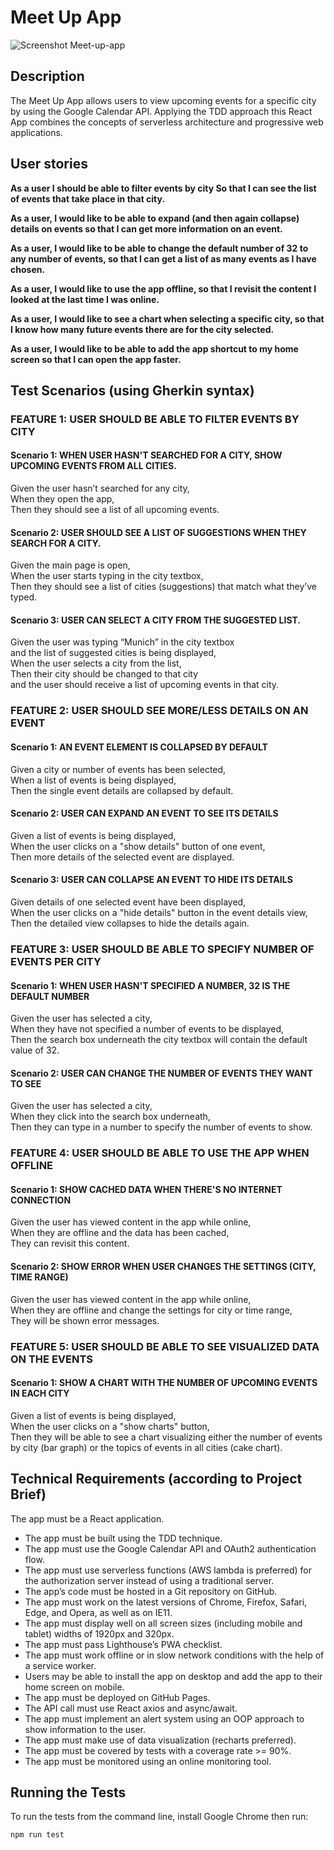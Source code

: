 # Meet Up App

<img src="https://user-images.githubusercontent.com/99111208/170891142-39111b16-c955-46fb-b4a3-9a8b9f9c9246.png" alt="Screenshot Meet-up-app">

## Description

The Meet Up App allows users to view upcoming events for a specific city by using the Google Calendar API.
Applying the TDD approach this React App combines the concepts of serverless architecture and progressive web applications.

## User stories

**As a user I should be able to filter events by city
So that I can see the list of events that take place in that city.**

**As a user, I would like to be able to expand (and then again collapse) details on events so that I can get more information on an event.**

**As a user, I would like to be able to change the default number of 32 to any number of events, so that I can get a list of as many events as I have chosen.**

**As a user, I would like to use the app offline, so that I revisit the content I looked at the last time I was online.**

**As a user, I would like to see a chart when selecting a specific city, so that I know how many future events there are for the city selected.**

**As a user, I would like to be able to add the app shortcut to my home screen so that I can open the app faster.**


## Test Scenarios (using Gherkin syntax)

### FEATURE 1: USER SHOULD BE ABLE TO FILTER EVENTS BY CITY

#### Scenario 1: WHEN USER HASN'T SEARCHED FOR A CITY, SHOW UPCOMING EVENTS FROM ALL CITIES.
Given the user hasn’t searched for any city, <br>
When they open the app, <br>
Then they should see a list of all upcoming events.

#### Scenario 2: USER SHOULD SEE A LIST OF SUGGESTIONS WHEN THEY SEARCH FOR A CITY.
Given the main page is open, <br>
When the user starts typing in the city textbox, <br>
Then they should see a list of cities (suggestions) that match what they’ve typed.

#### Scenario 3: USER CAN SELECT A CITY FROM THE SUGGESTED LIST.
Given the user was typing “Munich” in the city textbox <br>
and the list of suggested cities is being displayed, <br>
When the user selects a city from the list, <br>
Then their city should be changed to that city <br>
and the user should receive a list of upcoming events in that city.

### FEATURE 2: USER SHOULD SEE MORE/LESS DETAILS ON AN EVENT

#### Scenario 1: AN EVENT ELEMENT IS COLLAPSED BY DEFAULT
Given a city or number of events has been selected,  <br>
When a list of events is being displayed, <br>
Then the single event details are collapsed by default.

#### Scenario 2: USER CAN EXPAND AN EVENT TO SEE ITS DETAILS
Given a list of events is being displayed, <br>
When the user clicks on a "show details" button of one event, <br>
Then more details of the selected event are displayed.

#### Scenario 3: USER CAN COLLAPSE AN EVENT TO HIDE ITS DETAILS
Given details of one selected event have been displayed, <br>
When the user clicks on a "hide details" button in the event details view, <br>
Then the detailed view collapses to hide the details again.


### FEATURE 3: USER SHOULD BE ABLE TO SPECIFY NUMBER OF EVENTS PER CITY

#### Scenario 1: WHEN USER HASN'T SPECIFIED A NUMBER, 32 IS THE DEFAULT NUMBER
Given the user has selected a city, <br>
When they have not specified a number of events to be displayed, <br>
Then the search box underneath the city textbox will contain the default value of 32.

#### Scenario 2: USER CAN CHANGE THE NUMBER OF EVENTS THEY WANT TO SEE
Given the user has selected a city, <br>
When they click into the search box underneath, <br>
Then they can type in a number to specify the number of events to show.

### FEATURE 4: USER SHOULD BE ABLE TO USE THE APP WHEN OFFLINE

#### Scenario 1: SHOW CACHED DATA WHEN THERE'S NO INTERNET CONNECTION
Given the user has viewed content in the app while online, <br>
When they are offline and the data has been cached, <br>
They can revisit this content.

#### Scenario 2: SHOW ERROR WHEN USER CHANGES THE SETTINGS (CITY, TIME RANGE)
Given the user has viewed content in the app while online, <br>
When they are offline and change the settings for city or time range,  <br>
They will be shown error messages.


### FEATURE 5: USER SHOULD BE ABLE TO SEE VISUALIZED DATA ON THE EVENTS

#### Scenario 1: SHOW A CHART WITH THE NUMBER OF UPCOMING EVENTS IN EACH CITY
Given a list of events is being displayed, <br>
When the user clicks on a "show charts" button, <br>
Then they will be able to see a chart visualizing either the number of events by city (bar graph) or the topics of events in all cities (cake chart).

## Technical Requirements (according to Project Brief)

The app must be a React application.
* The app must be built using the TDD technique.
* The app must use the Google Calendar API and OAuth2 authentication flow.
* The app must use serverless functions (AWS lambda is preferred) for the authorization
server instead of using a traditional server.
* The app’s code must be hosted in a Git repository on GitHub.
* The app must work on the latest versions of Chrome, Firefox, Safari, Edge, and Opera,
as well as on IE11.
* The app must display well on all screen sizes (including mobile and tablet) widths of
1920px and 320px.
* The app must pass Lighthouse’s PWA checklist.
* The app must work offline or in slow network conditions with the help of a service
worker.
* Users may be able to install the app on desktop and add the app to their home screen
on mobile.
* The app must be deployed on GitHub Pages.
* The API call must use React axios and async/await.
* The app must implement an alert system using an OOP approach to show information to
the user.
* The app must make use of data visualization (recharts preferred).
* The app must be covered by tests with a coverage rate >= 90%.
* The app must be monitored using an online monitoring tool.

## Running the Tests
To run the tests from the command line, install Google Chrome then run:
```
npm run test
```


